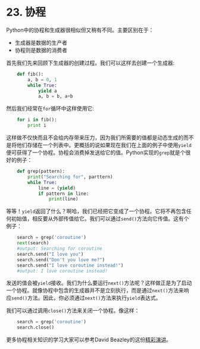 # 23. 协程
Python中的协程和生成器很相似但又稍有不同。主要区别在于：
* 生成器是数据的生产者
* 协程则是数据的消费者

首先我们先来回顾下生成器的创建过程。我们可以这样去创建一个生成器:

```python
    def fib():
        a, b = 0, 1
        while True:
            yield a
            a, b = b, a+b
```

然后我们经常在```for```循环中这样使用它:

```python
    for i in fib():
        print i
```
这样做不仅快而且不会给内存带来压力，因为我们所需要的值都是动态生成的而不是将他们存储在一个列表中。更概括的说如果现在我们在上面的例子中使用```yield```便可获得了一个协程。协程会消费掉发送给它的值。Python实现的```grep```就是个很好的例子：

```python
    def grep(pattern):
        print("Searching for", parttern)
        while True:
            line = (yield)
            if pattern in line:
                print(line) 
```
等等！```yield```返回了什么？啊哈，我们已经把它变成了一个协程。它将不再包含任何初始值，相反要从外部传值给它。我们可以通过```send()```方法向它传值。这有个例子：

```python
    search = grep('coroutine')
    next(search)
    #output: Searching for coroutine
    search.send("I love you")
    search.send("Don't you love me?")
    search.send("I love coroutine instead!")
    #output: I love coroutine instead!
```
发送的值会被```yield```接收。我们为什么要运行```next()```方法呢？这样做正是为了启动一个协程。就像协程中包含的生成器并不是立刻执行，而是通过```next()```方法来响应```send()```方法。因此，你必须通过```next()```方法来执行```yield```表达式。

我们可以通过调用```close()```方法来关闭一个协程。像这样：

```python
    search = grep('coroutine')
    search.close()
```
更多协程相关知识的学习大家可以参考David Beazley的这份[精彩演讲](http://www.dabeaz.com/coroutines/Coroutines.pdf)。

